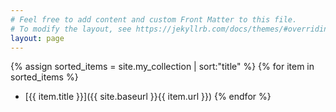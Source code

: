 ```yaml
---
# Feel free to add content and custom Front Matter to this file.
# To modify the layout, see https://jekyllrb.com/docs/themes/#overriding-theme-defaults
layout: page
---
```




{% assign sorted_items = site.my_collection | sort:"title" %}
{% for item in sorted_items %}
- [{{ item.title }}]({{ site.baseurl }}{{ item.url }})
{% endfor %}
